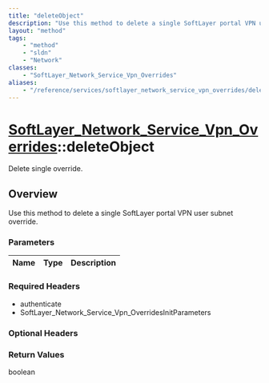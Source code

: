 ```yaml
---
title: "deleteObject"
description: "Use this method to delete a single SoftLayer portal VPN user subnet override."
layout: "method"
tags:
    - "method"
    - "sldn"
    - "Network"
classes:
    - "SoftLayer_Network_Service_Vpn_Overrides"
aliases:
    - "/reference/services/softlayer_network_service_vpn_overrides/deleteObject"
---
```

# [SoftLayer_Network_Service_Vpn_Overrides](/reference/services/SoftLayer_Network_Service_Vpn_Overrides)::deleteObject

Delete single override.


## Overview 
Use this method to delete a single SoftLayer portal VPN user subnet override. 

### Parameters 
|Name | Type | Description |
| --- | --- | --- |


### Required Headers
* authenticate
* SoftLayer_Network_Service_Vpn_OverridesInitParameters

### Optional Headers

### Return Values
boolean

